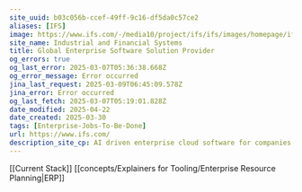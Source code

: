 ```yaml
---
site_uuid: b03c056b-ccef-49ff-9c16-df5da0c57ce2
aliases: [IFS]
image: https://www.ifs.com/-/media10/project/ifs/ifs/images/homepage/ifs-logo-2021-background.jpg
site_name: Industrial and Financial Systems
title: Global Enterprise Software Solution Provider
og_errors: true
og_last_error: 2025-03-07T05:36:38.668Z
og_error_message: Error occurred
jina_last_request: 2025-03-09T06:45:09.578Z
jina_error: Error occurred
og_last_fetch: 2025-03-07T05:19:01.828Z
date_modified: 2025-04-22
date_created: 2025-03-30
tags: [Enterprise-Jobs-To-Be-Done]
url: https://www.ifs.com/
description_site_cp: AI driven enterprise cloud software for companies who want to differentiate on service
---
```





















































[[Current Stack]]
[[concepts/Explainers for Tooling/Enterprise Resource Planning|ERP]]

